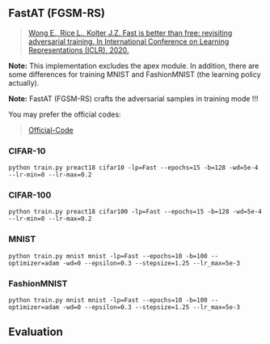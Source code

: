 

## FastAT (FGSM-RS)


> [Wong E., Rice L., Kolter J.Z. Fast is better than free: revisiting adversarial training. In International Conference on Learning Representations (ICLR), 2020.](http://arxiv.org/abs/2001.03994)

**Note:** This implementation excludes the apex module. In addition, there are some differences for training MNIST and FashionMNIST (the learning policy actually).

**Note:** FastAT (FGSM-RS) crafts the adversarial samples in training mode !!!

You may prefer the official codes:

> [Official-Code](https://github.com/locuslab/fast_adversarial)


### CIFAR-10

    python train.py preact18 cifar10 -lp=Fast --epochs=15 -b=128 -wd=5e-4 --lr-min=0 --lr-max=0.2

### CIFAR-100

    python train.py preact18 cifar100 -lp=Fast --epochs=15 -b=128 -wd=5e-4 --lr-min=0 --lr-max=0.2

### MNIST

    python train.py mnist mnist -lp=Fast --epochs=10 -b=100 --optimizer=adam -wd=0 --epsilon=0.3 --stepsize=1.25 --lr_max=5e-3

### FashionMNIST

    python train.py mnist mnist -lp=Fast --epochs=10 -b=100 --optimizer=adam -wd=0 --epsilon=0.3 --stepsize=1.25 --lr_max=5e-3



## Evaluation

